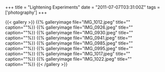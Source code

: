 +++
title = "Lightening Experiments"
date = "2011-07-07T03:31:00Z"
tags = ['photography']
+++

{{< gallery >}} {{% galleryimage file="IMG_1012.jpeg" title=""
caption=""%}} {{% galleryimage file="IMG_0926.jpeg" title="" caption=""%}} {{%
galleryimage file="IMG_0930.jpeg" title="" caption=""%}} {{% galleryimage
file="IMG_0941.jpeg" title="" caption=""%}} {{% galleryimage
file="IMG_0985.jpeg" title="" caption=""%}} {{% galleryimage
file="IMG_0995.jpeg" title="" caption=""%}} {{% galleryimage
file="IMG_1017.jpeg" title="" caption=""%}} {{% galleryimage
file="IMG_1022.jpeg" title="" caption=""%}} {{< /gallery >}}

